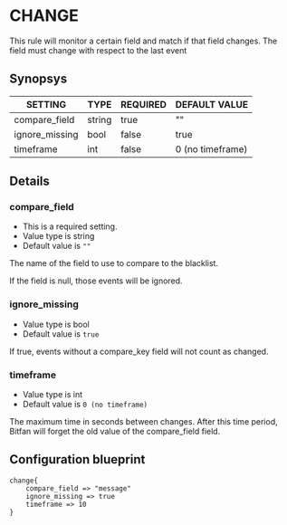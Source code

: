 # CHANGE
This rule will monitor a certain field and match if that field changes. The field must change with respect to the last event

## Synopsys


|    SETTING     |  TYPE  | REQUIRED |  DEFAULT VALUE   |
|----------------|--------|----------|------------------|
| compare_field  | string | true     | ""               |
| ignore_missing | bool   | false    | true             |
| timeframe      | int    | false    | 0 (no timeframe) |


## Details

### compare_field
* This is a required setting.
* Value type is string
* Default value is `""`

The name of the field to use to compare to the blacklist.

If the field is null, those events will be ignored.

### ignore_missing
* Value type is bool
* Default value is `true`

If true, events without a compare_key field will not count as changed.

### timeframe
* Value type is int
* Default value is `0 (no timeframe)`

The maximum time in seconds between changes. After this time period, Bitfan will forget the old value of the compare_field field.



## Configuration blueprint

```
change{
	compare_field => "message"
	ignore_missing => true
	timeframe => 10
}
```
